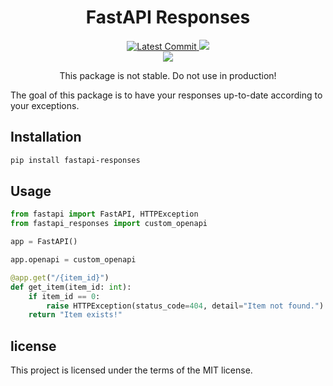 <h1 align="center">
    <strong>FastAPI Responses</strong>
</h1>
<p align="center">
    <a href="https://github.com/Kludex/fastapi-responses" target="_blank">
        <img src="https://img.shields.io/github/last-commit/Kludex/fastapi-responses?style=for-the-badge" alt="Latest Commit">
    </a>
        <!-- <img src="https://img.shields.io/github/workflow/status/ycd/manage-fastapi/Test?style=for-the-badge"> -->
        <img src="https://img.shields.io/codecov/c/github/Kludex/fastapi-responses?style=for-the-badge">
    <br />
    <!-- <a href="https://pypi.org/project/manage-fastapi" target="_blank">
        <img src="https://img.shields.io/pypi/v/manage-fastapi?style=for-the-badge" alt="Package version">
    </a> -->
    <!-- <img src="https://img.shields.io/pypi/pyversions/manage-fastapi?style=for-the-badge"> -->
    <img src="https://img.shields.io/github/license/Kludex/fastapi-responses?style=for-the-badge">
</p>

<p align="center">
    This package is not stable. Do not use in production!
</p>

The goal of this package is to have your responses up-to-date according to your exceptions.

## Installation

```bash
pip install fastapi-responses
```

## Usage

```python
from fastapi import FastAPI, HTTPException
from fastapi_responses import custom_openapi

app = FastAPI()

app.openapi = custom_openapi

@app.get("/{item_id}")
def get_item(item_id: int):
    if item_id == 0:
        raise HTTPException(status_code=404, detail="Item not found.")
    return "Item exists!"
```

## license

This project is licensed under the terms of the MIT license.
